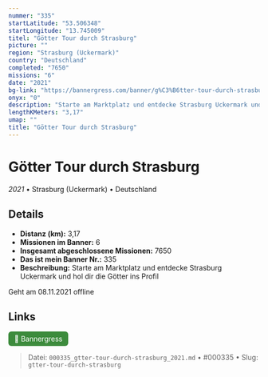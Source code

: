 ```yaml
---
nummer: "335"
startLatitude: "53.506348"
startLongitude: "13.745009"
titel: "Götter Tour durch Strasburg"
picture: ""
region: "Strasburg (Uckermark)"
country: "Deutschland"
completed: "7650"
missions: "6"
date: "2021"
bg-link: "https://bannergress.com/banner/g%C3%B6tter-tour-durch-strasburg-8cf3"
onyx: "0"
description: "Starte am Marktplatz und entdecke Strasburg Uckermark und hol dir die Götter ins Profil\n\nGeht am 08.11.2021 offline"
lengthKMeters: "3,17"
umap: ""
title: "Götter Tour durch Strasburg"
---
```

# Götter Tour durch Strasburg

*2021* • Strasburg (Uckermark) • Deutschland



## Details
- **Distanz (km):** 3,17
- **Missionen im Banner:** 6
- **Insgesamt abgeschlossene Missionen:** 7650
- **Das ist mein Banner Nr.:** 335
- **Beschreibung:** Starte am Marktplatz und entdecke Strasburg Uckermark und hol dir die Götter ins Profil

Geht am 08.11.2021 offline


## Links
<div style="margin-top: 0.5em;">
<a href="https://bannergress.com/banner/g%C3%B6tter-tour-durch-strasburg-8cf3" target="_blank" style="display:inline-block;margin-right:8px;padding:6px 12px;background-color:#3c8b3c;color:white;text-decoration:none;border-radius:6px;">🔗 Bannergress</a>

</div>


> Datei: `000335_gtter-tour-durch-strasburg_2021.md` • #000335 • Slug: `gtter-tour-durch-strasburg`
